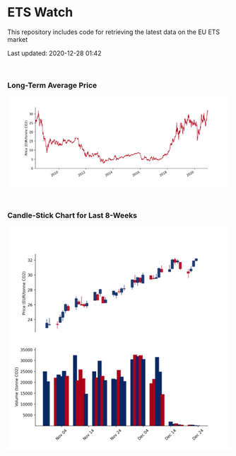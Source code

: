 # ETS Watch

This repository includes code for retrieving the latest data on the EU ETS market

Last updated: 2020-12-28 01:42

<br>

### Long-Term Average Price

![Long-term average](img/long_term_avg.png)

<br>

### Candle-Stick Chart for Last 8-Weeks

![Open, High, Low, Close & Volume](img/ohlc_vol.png)
